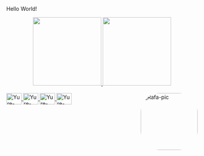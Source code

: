 Hello World!

<div align="center">
  <a href="https://github.com/Yur3e">
  <img height="180em" src="https://github-readme-stats.vercel.app/api?username=Yur3e&show_icons=true&theme=dracula&include_all_commits=true&count_private=true"/>
  <img height="180em" src="https://github-readme-stats.vercel.app/api/top-langs/?username=Yur3e&layout=compact&langs_count=7&theme=dracula"/>
</div>
<div style="display: inline_block"><br>
  <img align="center" alt="Yure-Python" height="30" width="40" src="https://img.shields.io/badge/Python-3776AB?style=for-the-badge&logo=python&logoColor=white)](https://www.linkedin.com/in/yure-fernandes/)">
  <img align="center" alt="Yure-JavaScript" height="30" width="40" src="https://img.shields.io/badge/JavaScript-F7DF1E?style=for-the-badge&logo=javascript&logoColor=black)](https://www.linkedin.com/in/yure-fernandes/)">
  <img align="center" alt="Yure-Html5" height="30" width="40" src="https://img.shields.io/badge/HTML5-E34F26?style=for-the-badge&logo=html5&logoColor=white">
  <img align="center" alt="Yure-CSS" height="30" width="40" src="https://img.shields.io/badge/CSS-239120?&style=for-the-badge&logo=css3&logoColor=white">
  <img align="right" alt="Rafa-pic" height="150" style="border-radius:50px;" src="https://media.discordapp.net/attachments/639956127056134178/890373478988013628/Publicacoes_Instagram_1_1.png?width=676&height=676">
</div>
